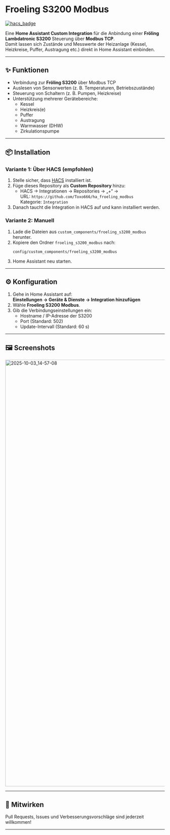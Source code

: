 # Froeling S3200 Modbus

[![hacs_badge](https://img.shields.io/badge/HACS-Custom-orange.svg)](https://hacs.xyz/docs/faq/custom_repositories)

Eine **Home Assistant Custom Integration** für die Anbindung einer **Fröling Lambdatronic S3200** Steuerung über **Modbus TCP**.  
Damit lassen sich Zustände und Messwerte der Heizanlage (Kessel, Heizkreise, Puffer, Austragung etc.) direkt in Home Assistant einbinden.

---

## ✨ Funktionen

- Verbindung zur **Fröling S3200** über Modbus TCP  
- Auslesen von Sensorwerten (z. B. Temperaturen, Betriebszustände)  
- Steuerung von Schaltern (z. B. Pumpen, Heizkreise)  
- Unterstützung mehrerer Gerätebereiche:
  - Kessel
  - Heizkreis(e)
  - Puffer
  - Austragung
  - Warmwasser (DHW)
  - Zirkulationspumpe  

---

## 📦 Installation

### Variante 1: Über HACS (empfohlen)
1. Stelle sicher, dass [HACS](https://hacs.xyz/) installiert ist.  
2. Füge dieses Repository als **Custom Repository** hinzu:
   - HACS → Integrationen → Repositories → „+“ →  
     URL: `https://github.com/Toxo666/ha_froeling_modbus`  
     Kategorie: `Integration`  
3. Danach taucht die Integration in HACS auf und kann installiert werden.  

### Variante 2: Manuell
1. Lade die Dateien aus `custom_components/froeling_s3200_modbus` herunter.  
2. Kopiere den Ordner `froeling_s3200_modbus` nach:  
   ```
   config/custom_components/froeling_s3200_modbus
   ```
3. Home Assistant neu starten.  

---

## ⚙️ Konfiguration

1. Gehe in Home Assistant auf:  
   **Einstellungen → Geräte & Dienste → Integration hinzufügen**  
2. Wähle **Froeling S3200 Modbus**.  
3. Gib die Verbindungseinstellungen ein:
   - Hostname / IP-Adresse der S3200
   - Port (Standard: 502)
   - Update-Intervall (Standard: 60 s)  

---

## 🖼️ Screenshots
<img width="2010" height="1344" alt="2025-10-03_14-57-08" src="https://github.com/user-attachments/assets/ebbb796a-b0e1-4b06-b8c6-bd18caea4a31" />

---

## 🤝 Mitwirken

Pull Requests, Issues und Verbesserungsvorschläge sind jederzeit willkommen!  

---
